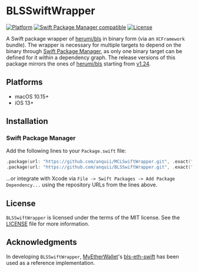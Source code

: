 # BLSSwiftWrapper

[![Platform](https://img.shields.io/badge/Platforms-macOS%20%7C%20iOS-blue)](#platforms)
[![Swift Package Manager compatible](https://img.shields.io/badge/SPM-compatible-orange)](#swift-package-manager)
[![License](https://img.shields.io/badge/license-MIT-green.svg)](https://github.com/anquii/BLSSwiftWrapper/blob/main/LICENSE)

A Swift package wrapper of [herumi/bls](https://github.com/herumi/bls) in binary form (via an `XCFramework` bundle). The wrapper is necessary for multiple targets to depend on the binary through [Swift Package Manager](https://www.swift.org/package-manager), as only one binary target can be defined for it within a dependency graph. The release versions of this package mirrors the ones of [herumi/bls](https://github.com/herumi/bls) starting from [v1.24](https://github.com/herumi/bls/releases/tag/v1.24).

## Platforms
- macOS 10.15+
- iOS 13+

## Installation

### Swift Package Manager

Add the following lines to your `Package.swift` file:
```swift
.package(url: "https://github.com/anquii/MCLSwiftWrapper.git", .exact("1.61.1"),
.package(url: "https://github.com/anquii/BLSSwiftWrapper.git", .exact("1.24.1")
```
...or integrate with Xcode via `File -> Swift Packages -> Add Package Dependency...` using the repository URLs from the lines above.

## License

`BLSSwiftWrapper` is licensed under the terms of the MIT license. See the [LICENSE](LICENSE) file for more information.

## Acknowledgments

In developing `BLSSwiftWrapper`, [MyEtherWallet](https://github.com/MyEtherWallet)'s [bls-eth-swift](https://github.com/MyEtherWallet/bls-eth-swift) has been used as a reference implementation.
